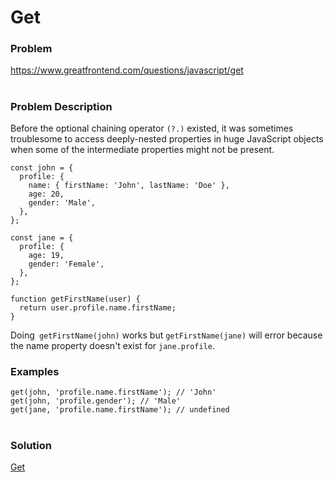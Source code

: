 # Get

### Problem

https://www.greatfrontend.com/questions/javascript/get

#

### Problem Description

Before the optional chaining operator `(?.)` existed, it was sometimes troublesome to access deeply-nested properties in huge JavaScript objects when some of the intermediate properties might not be present.

```
const john = {
  profile: {
    name: { firstName: 'John', lastName: 'Doe' },
    age: 20,
    gender: 'Male',
  },
};

const jane = {
  profile: {
    age: 19,
    gender: 'Female',
  },
};

function getFirstName(user) {
  return user.profile.name.firstName;
}

```

Doing` getFirstName(john)` works but `getFirstName(jane)` will error because the name property doesn't exist for `jane.profile`.

### Examples

```
get(john, 'profile.name.firstName'); // 'John'
get(john, 'profile.gender'); // 'Male'
get(jane, 'profile.name.firstName'); // undefined

```

#

### Solution

[Get](./get/get.js)